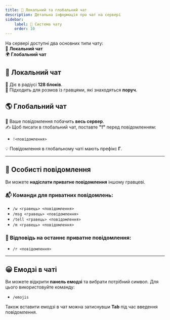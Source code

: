 ```yaml
---
title: 💬 Локальний та глобальний чат  
description: Детальна інформація про чат на сервері
sidebar:  
    label: 💭 Система чату  
    order: 10
---
```


На сервері доступні два основних типи чату:  
📍 **Локальний чат**  
🌍 **Глобальний чат**

## 🔹 Локальний чат

📏 Діє в радіусі **128 блоків**.  
👥 Підходить для розмов із гравцями, які знаходяться **поруч**.

## 🌎 Глобальний чат

📢 Ваше повідомлення побачить **весь сервер**.  
✍️ Щоб писати в глобальний чат, поставте **"!"** перед повідомленням:  
- `!<повідомлення>`


💡 Повідомлення в глобальному чаті мають префікс **Г**.

---

## 💌 Особисті повідомлення

Ви можете **надіслати приватне повідомлення** іншому гравцеві.

### 📬 Команди для приватних повідомлень:
- `/w <гравець> <повідомлення>`
- `/msg <гравець> <повідомлення>`
- `/tell <гравець> <повідомлення>`
- `/m <гравець> <повідомлення>`

### 🔄 Відповідь на останнє приватне повідомлення:  
- `/r <повідомлення>`

---

## 😀 Емодзі в чаті

Ви можете відкрити **панель емодзі** та вибрати потрібний символ. Для цього використовуйте команду:
- `/emojis`

Також вставити емодзі в чат можна затиснувши **Tab** під час введення повідомлення. 
